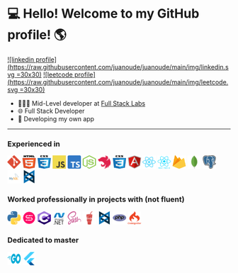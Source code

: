 # 💻 Hello! Welcome to my GitHub profile! 🌎
[![linkedin profile](https://raw.githubusercontent.com/juanoude/juanoude/main/img/linkedin.svg =30x30)](https://www.linkedin.com/in/juanoude-aab492141/) [![leetcode profile](https://raw.githubusercontent.com/juanoude/juanoude/main/img/leetcode.svg =30x30)](https://leetcode.com/juanoude/) 
* 👨🏼‍💻 Mid-Level developer at [Full Stack Labs](https://www.fullstacklabs.co/)
* 🌐 Full Stack Developer
* 👾 Developing my own app
------
### Experienced in
<img src="https://raw.githubusercontent.com/juanoude/juanoude/main/img/git.svg" height="30" width="30" /> 
<img src="https://raw.githubusercontent.com/juanoude/juanoude/main/img/html5.svg" height="30" width="30" /> 
<img src="https://raw.githubusercontent.com/juanoude/juanoude/main/img/css3.svg" height="30" width="30" /> 
<img src="https://raw.githubusercontent.com/juanoude/juanoude/main/img/js.svg" height="30" width="30" /> <img src="https://raw.githubusercontent.com/juanoude/juanoude/main/img/ts.svg" height="30" width="30" /> <img src="https://raw.githubusercontent.com/juanoude/juanoude/main/img/nodejs.svg" height="30" width="30" /> <img src="https://raw.githubusercontent.com/juanoude/juanoude/main/img/nest-js.svg" height="30" width="30" /> <img src="https://raw.githubusercontent.com/juanoude/juanoude/main/img/css3.svg" height="30" width="30" /> <img src="https://raw.githubusercontent.com/juanoude/juanoude/main/img/angular.svg" height="30" width="30" /> <img src="https://raw.githubusercontent.com/juanoude/juanoude/main/img/react.svg" height="30" width="30" /> <img src="https://raw.githubusercontent.com/juanoude/juanoude/main/img/react-native.png" height="30" width="30" /> <img src="https://raw.githubusercontent.com/juanoude/juanoude/main/img/firebase.svg" height="30" width="30" /> <img src="https://raw.githubusercontent.com/juanoude/juanoude/main/img/mongodb.svg" height="30" width="30" /> <img src="https://raw.githubusercontent.com/juanoude/juanoude/main/img/postgre.svg" height="30" width="30" /> <img src="https://raw.githubusercontent.com/juanoude/juanoude/main/img/mysql.svg" height="30" width="30" /> <img src="https://raw.githubusercontent.com/juanoude/juanoude/main/img/backbonejs.svg" height="30" width="30" /> 


### Worked professionally in projects with (not fluent)
<img src="https://raw.githubusercontent.com/juanoude/juanoude/main/img/python.svg" height="30" width="30" /> <img src="https://raw.githubusercontent.com/juanoude/juanoude/main/img/sanic.svg" height="30" width="30" /> <img src="https://raw.githubusercontent.com/juanoude/juanoude/main/img/c-sharp.svg" height="30" width="30" /> <img src="https://raw.githubusercontent.com/juanoude/juanoude/main/img/dotnet.svg" height="30" width="30" /> <img src="https://raw.githubusercontent.com/juanoude/juanoude/main/img/sass.svg" height="30" width="30" /> <img src="https://raw.githubusercontent.com/juanoude/juanoude/main/img/gulp.svg" height="30" width="30" /> <img src="https://raw.githubusercontent.com/juanoude/juanoude/main/img/backbonejs.svg" height="30" width="30" /> <img src="https://raw.githubusercontent.com/juanoude/juanoude/main/img/php.svg" height="30" width="30" /> <img src="https://raw.githubusercontent.com/juanoude/juanoude/main/img/codeigniter.svg" height="30" width="30" /> 

### Dedicated to master
<img src="https://raw.githubusercontent.com/juanoude/juanoude/main/img/golang.svg" height="30" width="30" /> 
<img src="https://raw.githubusercontent.com/juanoude/juanoude/main/img/flutter.svg" height="30" width="30" /> 
<!--stackedit_data:
eyJoaXN0b3J5IjpbLTUxNjQwOTg2MywyMDcxNjE0MDU2LDEyOD
kwMzI0MDUsLTY1NjQwMzgsLTE1MjAwODk0OTJdfQ==
-->